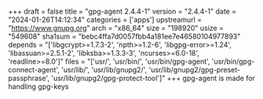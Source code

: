 +++
draft = false
title = "gpg-agent 2.4.4-1"
version = "2.4.4-1"
date = "2024-01-26T14:12:34"
categories = ['apps']
upstreamurl = "https://www.gnupg.org"
arch = "x86_64"
size = "198920"
usize = "549608"
sha1sum = "bebc4ffa7d0057fbb4a181ee7e46580104977893"
depends = "['libgcrypt>=1.7.3-2', 'npth>=1.2-6', 'libgpg-error>=1.24', 'libassuan>=2.5.1-2', 'libksba>=1.3.3-3', 'ncurses>=6.0-18', 'readline>=8.0']"
files = "['usr/', 'usr/bin/', 'usr/bin/gpg-agent', 'usr/bin/gpg-connect-agent', 'usr/lib/', 'usr/lib/gnupg2/', 'usr/lib/gnupg2/gpg-preset-passphrase', 'usr/lib/gnupg2/gpg-protect-tool']"
+++
gpg-agent is made for handling gpg-keys